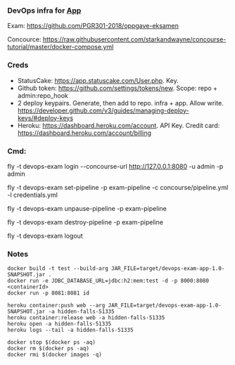 ### DevOps infra for [App](https://github.com/GardOS/devops-exam-app)

Exam: https://github.com/PGR301-2018/oppgave-eksamen

Concource: https://raw.githubusercontent.com/starkandwayne/concourse-tutorial/master/docker-compose.yml

### Creds

- StatusCake: https://app.statuscake.com/User.php. Key.
- Github token: https://github.com/settings/tokens/new. Scope: repo + admin:repo_hook
- 2 deploy keypairs. Generate, then add to repo. infra + app. Allow write. https://developer.github.com/v3/guides/managing-deploy-keys/#deploy-keys
- Heroku: https://dashboard.heroku.com/account. API Key. Credit card: https://dashboard.heroku.com/account/billing

### Cmd:

fly -t devops-exam login --concourse-url http://127.0.0.1:8080 -u admin -p admin

fly -t devops-exam set-pipeline -p exam-pipeline -c concourse/pipeline.yml -l credentials.yml

fly -t devops-exam unpause-pipeline -p exam-pipeline

fly -t devops-exam destroy-pipeline -p exam-pipeline

fly -t devops-exam logout

### Notes

```
docker build -t test --build-arg JAR_FILE=target/devops-exam-app-1.0-SNAPSHOT.jar .
docker run -e JDBC_DATABASE_URL=jdbc:h2:mem:test -d -p 8000:8080 <containerId>
docker run -p 8081:8081 id

heroku container:push web --arg JAR_FILE=target/devops-exam-app-1.0-SNAPSHOT.jar -a hidden-falls-51335
heroku container:release web -a hidden-falls-51335
heroku open -a hidden-falls-51335
heroku logs --tail -a hidden-falls-51335

docker stop $(docker ps -aq)
docker rm $(docker ps -aq)
docker rmi $(docker images -q)
```

